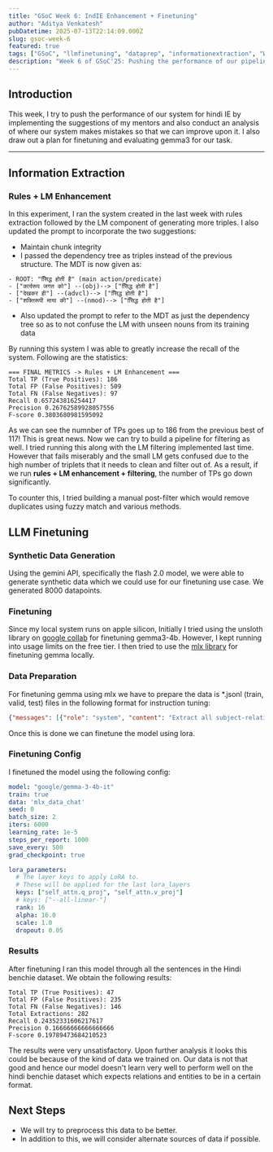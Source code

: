 ```yaml
---
title: "GSoC Week 6: IndIE Enhancement + Finetuning"
author: "Aditya Venkatesh"
pubDatetime: 2025-07-13T22:14:09.000Z
slug: gsoc-week-6
featured: true
tags: ["GSoC", "llmfinetuning", "dataprep", "informationextraction", "Week 6"]
description: "Week 6 of GSoC'25: Pushing the performance of our pipeline for Hindi information extraction."
---
```


## Introduction
This week, I try to push the performance of our system for hindi IE by implementing the suggestions of my mentors and also conduct an analysis of where our system makes mistakes so that we can improve upon it. I also draw out a plan for finetuning and evaluating gemma3 for our task. 

---
## Information Extraction

### Rules + LM Enhancement
In this experiment, I ran the system created in the last week with rules extraction followed by the LM component of generating more triples. I also updated the prompt to incorporate the two suggestions:
- Maintain chunk integrity
- I passed the dependency tree as triples instead of the previous structure. The MDT is now given as:
```
- ROOT: "सििद्ध होती है" (main action/predicate)
- ["कार्यरूप जगत को"] --(obj)--> ["सििद्ध होती है"]
- ["देखकर ही"] --(advcl)--> ["सििद्ध होती है"]
- ["शक्तिरूपी माया की"] --(nmod)--> ["सििद्ध होती है"]
```
- Also updated the prompt to refer to the MDT as just the dependency tree so as to not confuse the LM with unseen nouns from its training data

By running this system I was able to greatly increase the recall of the system. Following are the statistics: 

```
=== FINAL METRICS -> Rules + LM Enhancement ===
Total TP (True Positives): 186
Total FP (False Positives): 509
Total FN (False Negatives): 97
Recall 0.657243816254417
Precision 0.26762589928057556
F-score 0.3803680981595092
```

As we can see the numnber of TPs goes up to 186 from the previous best of 117! This is great news. Now we can try to build a pipeline for filtering as well. I tried running this along with the LM filtering implemented last time. However that fails miserably and the small LM gets confused due to the high number of triplets that it needs to clean and filter out of. As a result, if we run **rules + LM enhancement + filtering**, the number of TPs go down significantly. 

To counter this, I tried building a manual post-filter which would remove duplicates using fuzzy match and various methods. 

## LLM Finetuning

### Synthetic Data Generation
Using the gemini API, specifically the flash 2.0 model, we were able to generate synthetic data which we could use for our finetuning use case. We generated 8000 datapoints. 

### Finetuning
Since my local system runs on apple silicon, Initially I tried using the unsloth library on [google collab](https://colab.research.google.com/github/unslothai/notebooks/blob/main/nb/Gemma3N_(4B)-Conversational.ipynb#scrollTo=-Xbb0cuLzwgf) for finetuning gemma3-4b. However, I kept running into usage limits on the free tier. I then tried to use the [mlx library](https://github.com/ml-explore/mlx) for finetuning gemma locally. 

### Data Preparation
For finetuning gemma using mlx we have to prepare the data is *.jsonl (train, valid, test) files in the following format for instruction tuning:
```json
{"messages": [{"role": "system", "content": "Extract all subject-relation-object triplets from the given Hindi sentence. The output must be a valid JSON array of objects."}, {"role": "user", "content": "प्राथमिक शिक्षा बच्चों के भविष्य के लिए महत्वपूर्ण है, क्योंकि यह उच्च शिक्षा के लिए आधार बनाती है।"}, {"role": "assistant", "content": "[{\"subject\":\"प्राथमिक शिक्षा\",\"relation\":\"महत्वपूर्ण है\",\"object\":\"बच्चों के भविष्य के लिए\"},{\"subject\":\"प्राथमिक शिक्षा\",\"relation\":\"आधार बनाती है\",\"object\":\"उच्च शिक्षा के लिए\"},{\"subject\":\"आधार\",\"relation\":\"property\",\"object\":\"उच्च शिक्षा\"}]"}]}
```

Once this is done we can finetune the model using lora. 

### Finetuning Config
I finetuned the model using the following config:
```yaml
model: "google/gemma-3-4b-it"
train: true
data: 'mlx_data_chat'
seed: 0
batch_size: 2
iters: 6000
learning_rate: 1e-5
steps_per_report: 1000
save_every: 500
grad_checkpoint: true

lora_parameters:
  # The layer keys to apply LoRA to.
  # These will be applied for the last lora_layers
  keys: ["self_attn.q_proj", "self_attn.v_proj"]
  # keys: ["--all-linear-"]
  rank: 16
  alpha: 16.0
  scale: 1.0
  dropout: 0.05
```

### Results
After finetuning I ran this model through all the sentences in the Hindi benchie dataset. We obtain the following results:
```
Total TP (True Positives): 47
Total FP (False Positives): 235
Total FN (False Negatives): 146
Total Extractions: 282
Recall 0.24352331606217617
Precision 0.16666666666666666
F-score 0.19789473684210523
```

The results were very unsatisfactory. Upon further analysis it looks this could be because of the kind of data we trained on. Our data is not that good and hence our model doesn't learn very well to perform well on the hindi benchie dataset which expects relations and entities to be in a certain format. 

## Next Steps
- We will try to preprocess this data to be better. 
- In addition to this, we will consider alternate sources of data if possible. 

